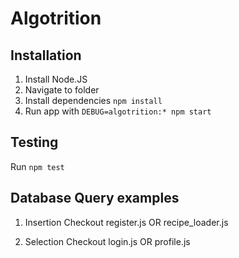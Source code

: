 # Algotrition

## Installation

1. Install Node.JS
2. Navigate to folder
3. Install dependencies `npm install`
4. Run app with `DEBUG=algotrition:* npm start`

## Testing
Run `npm test`

## Database Query examples

1. Insertion
Checkout register.js OR recipe_loader.js

2. Selection
Checkout login.js OR profile.js

